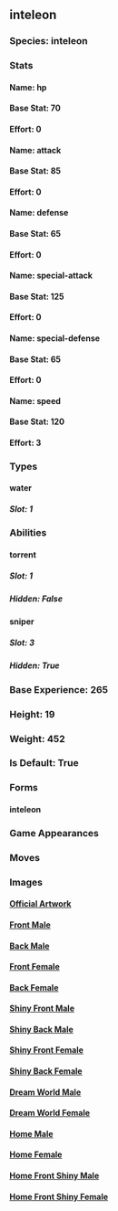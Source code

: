 ## inteleon
### Species: inteleon
### Stats
#### Name: hp
#### Base Stat: 70
#### Effort: 0
#### Name: attack
#### Base Stat: 85
#### Effort: 0
#### Name: defense
#### Base Stat: 65
#### Effort: 0
#### Name: special-attack
#### Base Stat: 125
#### Effort: 0
#### Name: special-defense
#### Base Stat: 65
#### Effort: 0
#### Name: speed
#### Base Stat: 120
#### Effort: 3
### Types
#### water
##### Slot: 1
### Abilities
#### torrent
##### Slot: 1
##### Hidden: False
#### sniper
##### Slot: 3
##### Hidden: True
### Base Experience: 265
### Height: 19
### Weight: 452
### Is Default: True
### Forms
#### inteleon
### Game Appearances
### Moves
### Images
#### [Official Artwork](https://raw.githubusercontent.com/PokeAPI/sprites/master/sprites/pokemon/other/official-artwork/818.png)
#### [Front Male](https://raw.githubusercontent.com/PokeAPI/sprites/master/sprites/pokemon/818.png)
#### [Back Male](https://raw.githubusercontent.com/PokeAPI/sprites/master/sprites/pokemon/back/818.png)
#### [Front Female](None)
#### [Back Female](None)
#### [Shiny Front Male](https://raw.githubusercontent.com/PokeAPI/sprites/master/sprites/pokemon/shiny/818.png)
#### [Shiny Back Male](https://raw.githubusercontent.com/PokeAPI/sprites/master/sprites/pokemon/back/818.png)
#### [Shiny Front Female](None)
#### [Shiny Back Female](None)
#### [Dream World Male](None)
#### [Dream World Female](None)
#### [Home Male](https://raw.githubusercontent.com/PokeAPI/sprites/master/sprites/pokemon/other/home/818.png)
#### [Home Female](None)
#### [Home Front Shiny Male](https://raw.githubusercontent.com/PokeAPI/sprites/master/sprites/pokemon/other/home/shiny/818.png)
#### [Home Front Shiny Female](None)